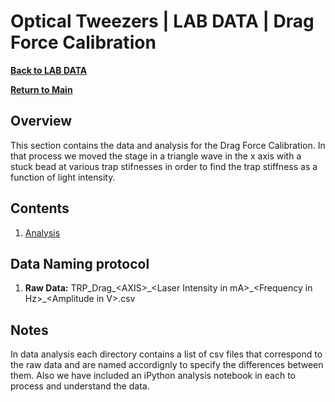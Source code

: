# Optical Tweezers | LAB DATA | Drag Force Calibration
**[Back to LAB DATA](https://github.com/PanosEconomou/advanced-lab/tree/main/1.Optical-Tweezers/3.Lab-Data)**

**[Return to Main](https://github.com/PanosEconomou/advanced-lab)**

## Overview
This section contains the data and analysis for the Drag Force Calibration. In that process we moved the stage in a triangle wave in the x axis with a stuck bead at various trap stifnesses in order to find the trap stiffness as a function of light intensity.

## Contents
1. [Analysis](https://github.com/PanosEconomou/advanced-lab/blob/main/1.Optical-Tweezers/3.Lab-Data/9.TWEEZERS__Mar-01-2021__01-26-35/9.ANALYSIS.ipynb)

## Data Naming protocol
1. **Raw Data:** TRP_Drag_\<AXIS\>\_\<Laser Intensity in mA\>\_\<Frequency in Hz\>\_\<Amplitude in V\>\.csv


## Notes
In data analysis each directory contains a list of csv files that correspond to the raw data and are named accordignly to specify the differences between them. Also we have included an iPython analysis notebook in each to process and understand the data.
